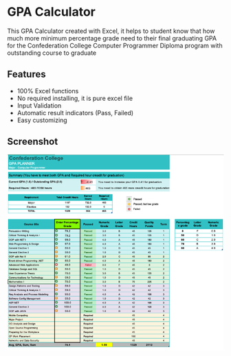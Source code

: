 # GPA Calculator
This GPA Calculator created with Excel, it helps to student know that how much more minimum percentage grade need to their final graduating GPA for the Confederation College Computer Programmer Diploma program with outstanding course to graduate

## Features
* 100% Excel functions
* No required installing, it is pure excel file
* Input Validation
* Automatic result indicators (Pass, Failed)
* Easy customizing

## Screenshot
![Screen Shot](ScreenShot.png?raw=true "Screen Shot")
